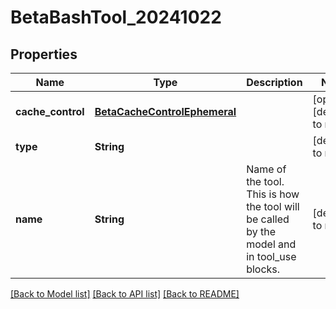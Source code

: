 # BetaBashTool_20241022
## Properties

| Name | Type | Description | Notes |
|------------ | ------------- | ------------- | -------------|
| **cache\_control** | [**BetaCacheControlEphemeral**](BetaCacheControlEphemeral.md) |  | [optional] [default to null] |
| **type** | **String** |  | [default to null] |
| **name** | **String** | Name of the tool.  This is how the tool will be called by the model and in tool_use blocks. | [default to null] |

[[Back to Model list]](../README.md#documentation-for-models) [[Back to API list]](../README.md#documentation-for-api-endpoints) [[Back to README]](../README.md)

